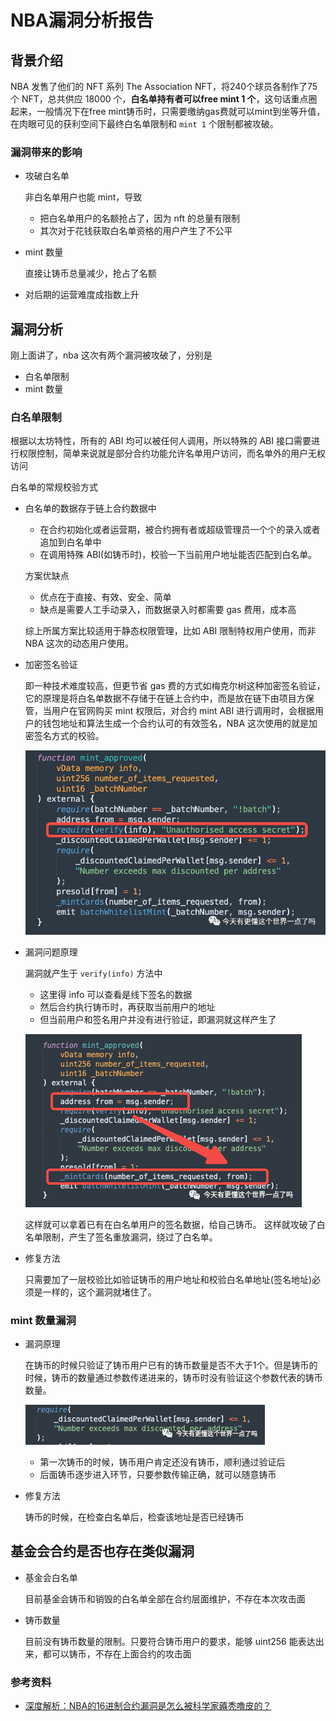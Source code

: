 # NBA漏洞分析报告

## 背景介绍
NBA 发售了他们的 NFT 系列 The Association NFT，将240个球员各制作了75个 NFT，总共供应 18000 个，**白名单持有者可以free mint 1 个**，这句话重点圈起来，一般情况下在free mint铸币时，只需要缴纳gas费就可以mint到坐等升值，在肉眼可见的获利空间下最终白名单限制和 `mint 1` 个限制都被攻破。
### 漏洞带来的影响
- 攻破白名单

	非白名单用户也能 mint，导致
	
	- 把白名单用户的名额抢占了，因为 nft 的总量有限制
	- 其次对于花钱获取白名单资格的用户产生了不公平
- mint 数量

	直接让铸币总量减少，抢占了名额
- 对后期的运营难度成指数上升

## 漏洞分析
刚上面讲了，nba 这次有两个漏洞被攻破了，分别是 

- 白名单限制
-  mint 数量

### 白名单限制
根据以太坊特性，所有的 ABI 均可以被任何人调用，所以特殊的 ABI 接口需要进行权限控制，简单来说就是部分合约功能允许名单用户访问，而名单外的用户无权访问

白名单的常规校验方式

- 白名单的数据存于链上合约数据中
	- 在合约初始化或者运营期，被合约拥有者或超级管理员一个个的录入或者追加到白名单中
	- 在调用特殊 ABI(如铸币时)，校验一下当前用户地址能否匹配到白名单。

	方案优缺点
	
	- 优点在于直接、有效、安全、简单
	- 缺点是需要人工手动录入，而数据录入时都需要 gas 费用，成本高

	综上所属方案比较适用于静态权限管理，比如 ABI 限制特权用户使用，而非 NBA 这次的动态用户使用。
- 加密签名验证

	即一种技术难度较高，但更节省 gas 费的方式如梅克尔树这种加密签名验证，它的原理是将白名单数据不存储于在链上合约中，而是放在链下由项目方保管，当用户在官网购买 mint 权限后，对合约 mint  ABI 进行调用时，会根据用户的钱包地址和算法生成一个合约认可的有效签名，NBA 这次使用的就是加密签名方式的校验。

	![](./pic/nba_640.png)
- 漏洞问题原理

	漏洞就产生于 `verify(info)` 方法中
	
	- 这里得 info 可以查看是线下签名的数据 
	- 然后合约执行铸币时，再获取当前用户的地址
	- 但当前用户和签名用户并没有进行验证，即漏洞就这样产生了

	![](./pic/nba_640_2.png)

	这样就可以拿着已有在白名单用户的签名数据，给自己铸币。 这样就攻破了白名单限制，产生了签名重放漏洞，绕过了白名单。
- 修复方法

	只需要加了一层校验比如验证铸币的用户地址和校验白名单地址(签名地址)必须是一样的，这个漏洞就堵住了。

### mint 数量漏洞
- 漏洞原理

	在铸币的时候只验证了铸币用户已有的铸币数量是否不大于1个。但是铸币的时候，铸币的数量通过参数传递进来的，铸币时没有验证这个参数代表的铸币数量。

	![](./pic/nba_640_3.png)
	
	- 第一次铸币的时候，铸币用户肯定还没有铸币，顺利通过验证后
	- 后面铸币逐步进入环节，只要参数传输正确，就可以随意铸币
- 修复方法

	铸币的时候，在检查白名单后，检查该地址是否已经铸币

## 基金会合约是否也存在类似漏洞

- 基金会白名单

	目前基金会铸币和销毁的白名单全部在合约层面维护，不存在本次攻击面
- 铸币数量

	目前没有铸币数量的限制。只要符合铸币用户的要求，能够 uint256 能表达出来，都可以铸币，不存在上面合约的攻击面


### 参考资料
- [深度解析：NBA的16进制合约漏洞是怎么被科学家薅秃噜皮的？](https://mp.weixin.qq.com/s/WTmegfvWEs5ws9FuEbls8Q)
